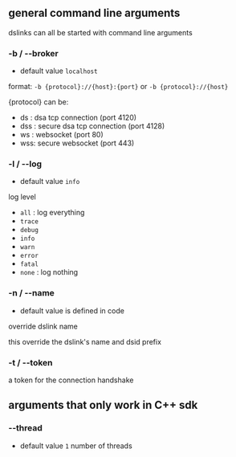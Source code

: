 
## general command line arguments

dslinks can all be started with command line arguments

### -b / --broker
- default value `localhost`

format:  `-b {protocol}://{host}:{port}`  or `-b {protocol}://{host}`

{protocol} can be:

* ds : dsa tcp connection  (port 4120)
* dss : secure dsa tcp connection (port 4128)
* ws : websocket (port 80)
* wss: secure websocket (port 443)

### -l / --log
- default value `info`

log level 

* `all` : log everything
* `trace`
* `debug`
* `info`
* `warn`
* `error`
* `fatal`
* `none` : log nothing

### -n / --name
- default value is defined in code

override dslink name

this override the dslink's name and dsid prefix

### -t / --token

a token for the connection handshake

## arguments that only work in C++ sdk

### --thread
- default value `1`
number of threads
